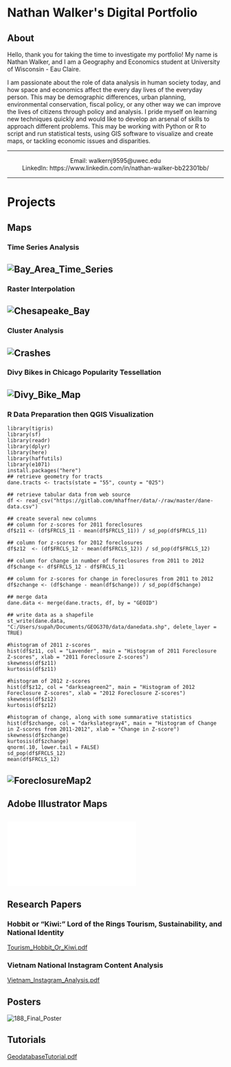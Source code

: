 # Nathan Walker's Digital Portfolio

## About
<p>Hello, thank you for taking the time to investigate my portfolio! My name is Nathan Walker, and I am a Geography and Economics student at University of Wisconsin - Eau Claire.  <p>

I am passionate about the role of data analysis in human society today, and how space and economics affect the every day lives of the everyday person. This may be demographic differences, urban planning, environmental conservation, fiscal policy, or any other way we can improve the lives of citizens through policy and analysis.  I pride myself on learning new techniques quickly and would like to develop an arsenal of skills to approach different problems. This may be working with Python or R to script and run statistical tests, using GIS software to visualize and create maps, or tackling economic issues and disparities.  <p>
  
---
<p align="center">
  Email: walkernj9595@uwec.edu <br>
  LinkedIn: https://www.linkedin.com/in/nathan-walker-bb22301bb/
    </p>  

---
  
# Projects
## Maps
### Time Series Analysis
![Bay_Area_Time_Series](Bay_Area_Time_Series.jpg)
---
### Raster Interpolation
![Chesapeake_Bay](Chesapeake_Bay.jpg)
---
### Cluster Analysis
![Crashes](Crashes.jpg)
---
### Divy Bikes in Chicago Popularity Tessellation
![Divy_Bike_Map](Divy_Bike_Map.jpg)
---
### R Data Preparation then QGIS Visualization
```
library(tigris)
library(sf)
library(readr)
library(dplyr)
library(here)
library(haffutils)
library(e1071)
install.packages("here")
## retrieve geometry for tracts
dane.tracts <- tracts(state = "55", county = "025")

## retrieve tabular data from web source
df <- read_csv("https://gitlab.com/mhaffner/data/-/raw/master/dane-data.csv")

## create several new columns
## column for z-scores for 2011 foreclosures
df$z11 <- (df$FRCLS_11 - mean(df$FRCLS_11)) / sd_pop(df$FRCLS_11)

## column for z-scores for 2012 foreclosures
df$z12  <- (df$FRCLS_12 - mean(df$FRCLS_12)) / sd_pop(df$FRCLS_12)

## column for change in number of foreclosures from 2011 to 2012
df$change <- df$FRCLS_12 - df$FRCLS_11

## column for z-scores for change in foreclosures from 2011 to 2012
df$zchange <- (df$change - mean(df$change)) / sd_pop(df$change)

## merge data
dane.data <- merge(dane.tracts, df, by = "GEOID")

## write data as a shapefile
st_write(dane.data, "C:/Users/supah/Documents/GEOG370/data/danedata.shp", delete_layer = TRUE)

#histogram of 2011 z-scores
hist(df$z11, col = "Lavender", main = "Histogram of 2011 Foreclosure Z-scores", xlab = "2011 Foreclosure Z-scores")
skewness(df$z11)
kurtosis(df$z11)

#histogram of 2012 z-scores
hist(df$z12, col = "darkseagreen2", main = "Histogram of 2012 Foreclosure Z-scores", xlab = "2012 Foreclosure Z-scores")
skewness(df$z12)
kurtosis(df$z12)

#histogram of change, along with some summarative statistics
hist(df$zchange, col = "darkslategray4", main = "Histogram of Change in Z-scores from 2011-2012", xlab = "Change in Z-score")
skewness(df$zchange)
kurtosis(df$zchange)
qnorm(.10, lower.tail = FALSE)
sd_pop(df$FRCLS_12)
mean(df$FRCLS_12)
```
![ForeclosureMap2](ForeclosureMap2.png)
---
## Adobe Illustrator Maps  
![Africa_Coffee_Map1024_1](Africa_Coffee_Map.pdf)
---
## Research Papers  
### Hobbit or “Kiwi:” Lord of the Rings Tourism, Sustainability, and National Identity
[Tourism_Hobbit_Or_Kiwi.pdf](Tourism_Hobbit_Or_Kiwi.pdf)  
### Vietnam National Instagram Content Analysis
[Vietnam_Instagram_Analysis.pdf](Vietnam_Instagram_Analysis.pdf)
## Posters
![188_Final_Poster](188_Final_Poster.png)  
## Tutorials  
[GeodatabaseTutorial.pdf](GeodatabaseTutorial.pdf)

